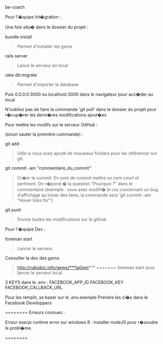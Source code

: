 be-coach

Pour l'�quipe Int�gration : 

Une fois situ� dans le dossier du projet : 

bundle install 
> Permet d'installer les gems

rails server
> Lance le serveur en local

rake db:migrate
> Permet d'importer la database

Puis 0.0.0.0:3000 ou localhost:3000 dans le navigateur pour acc�der au local

N'oubliez pas de faire la commande 'git pull' dans le dossier du projet pour r�cup�rer les derni�res modifications ajout�es

Pour mettre les modifs sur le serveur GitHub : 

 (sinon sauter la première commande) :

git add .
> Utile si vous avez ajouté de nouveaux fichiers pour les référencer sur git.

git commit -am "commentaire_du_commit"
> Cr�er le commit. En nom de commit mettre un nom court et pertinent. On r�pond � la question "Pourquoi ?" dans le commentaire (exemple : vous avez modifi� le css concernant un bug d'affichage au hover des liens, la commande sera 'git commit -am "Hover links fix"').

git push
> Envoie toutes les modifications sur le github


Pour l'�quipe Dev : 

foreman start
> Lancer le serveur

Consulter la doc des gems
> http://rubydoc.info/gems/***laGem***
=======
foreman start pour lancer le serveur local

3 KEYS dans le .env : 
FACEBOOK_APP_ID
FACEBOOK_KEY
FACEBOOK_CALLBACK_URL

Pour les remplir, se baser sur le .env.exemple
Prendre les cl�s dans le Facebook Developpers

========
Erreurs connues : 

Erreur execjs runtime error sur windows 8 : installer nodeJS pour r�soudre le probl�me.

========
